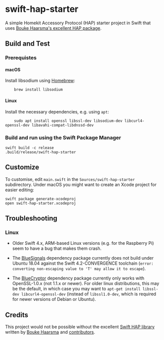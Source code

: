 # swift-hap-starter

A simple Homekit Accessory Protocol (HAP) starter project in Swift that uses
[Bouke Haarsma's excellent HAP package](https://github.com/Bouke/HAP).

## Build and Test

### Prerequistes

#### macOS

Install libsodium using [Homebrew](https://brew.sh/):
```
	brew install libsodium
```

#### Linux

Install the necessary dependencies, e.g. using `apt`:
```
	sudo apt install openssl libssl-dev libsodium-dev libcurl4-openssl-dev libavahi-compat-libdnssd-dev
```

### Build and run using the Swift Package Manager
```
swift build -c release
.build/release/swift-hap-starter
```

## Customize

To customise, edit `main.swift` in the `Sources/swift-hap-starter` subdirectory.  Under macOS you might want to create an Xcode project for easier editing:
```
swift package generate-xcodeproj
open swift-hap-starter.xcodeproj
```

## Troubleshooting

### Linux

* Older Swift 4.x, ARM-based Linux versions (e.g. for the Raspberry Pi) seem to have a bug that makes them crash.

* The [BlueSignals](https://github.com/IBM-Swift/BlueSignals) dependency package currently does not build under Ubuntu 18.04 against the Swift 4.2-CONVERGENCE toolchain (`error: converting non-escaping value to 'T' may allow it to escape`).

* The [BlueCryptor](https://github.com/IBM-Swift/BlueCryptor) dependency package currently only works with OpenSSL-1.0.x (not 1.1.x or newer).  For older linux distributions, this may be the default, in which case you may want to `apt-get install libssl-dev libcurl4-openssl-dev` (instead of `libssl1.0-dev`, which is required for newer versions of Debian or Ubuntu).

## Credits

This project would not be possible without the excellent [Swift HAP library](https://github.com/Bouke/HAP) written by [Bouke Haarsma](https://twitter.com/BoukeHaarsma) and [contributors](https://github.com/Bouke/HAP/graphs/contributors).
